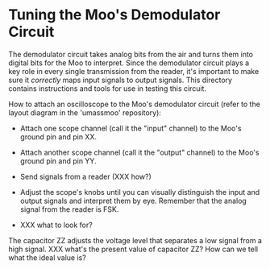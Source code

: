 # Tuning the Moo's Demodulator Circuit

The demodulator circuit takes analog bits from the air and turns them into
digital bits for the Moo to interpret.  Since the demodulator circuit plays a
key role in every single transmission from the reader, it's important to make
sure it *correctly* maps input signals to output signals.  This directory
contains instructions and tools for use in testing this circuit.

How to attach an oscilloscope to the Moo's demodulator circuit (refer to the
layout diagram in the 'umassmoo' repository):

* Attach one scope channel (call it the "input" channel) to the Moo's ground
  pin and pin XX.

* Attach another scope channel (call it the "output" channel) to the Moo's
  ground pin and pin YY.

* Send signals from a reader (XXX how?)

* Adjust the scope's knobs until you can visually distinguish the input and
  output signals and interpret them by eye.  Remember that the analog signal
  from the reader is FSK.

* XXX what to look for?

The capacitor ZZ adjusts the voltage level that separates a low signal from a
high signal.  XXX what's the present value of capacitor ZZ?  How can we tell
what the ideal value is?
